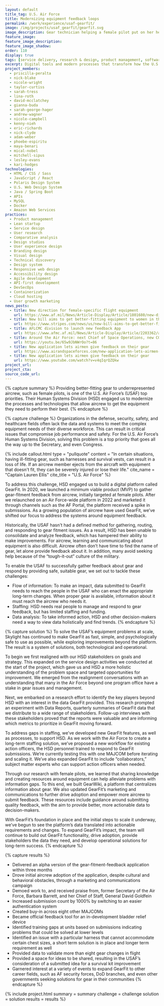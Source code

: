 ```yaml
---
layout: default
title_tag: U.S. Air Force
title: Modernizing equipment feedback loops
permalink: /work/experience/usaf-gearfit/
image: /img/projects/usaf_gearfit/gearfit.svg
image_description: Gear technician helping a female pilot put on her helmet.
feature_image:
feature_image_description:
feature_image_shadow:
order: 110
display: true
tags: [service delivery, research & design, product management, software delivery, legacy modernization, devops, cloud & platforms, data & analytics, apis, security & privacy, defense, air force, mical nobel, phoebe espiritu, lesley evans, adam weber, nick clyde, mitchell sipus, maya benari, kari hodges, eric richards, nicole campbell, andrew wagner, kenny nieh, nicole wright, taylor curtiss, gianna buda, sarah tress, sarah george hager, david mcclatchey, lina roth, nick blake, priscilla peralta]
excerpt: Digital tools and modern processes that transform how the U.S. Air Force manages equipment.
project_members:
  - priscilla-peralta
  - nick-blake
  - nicole-wright
  - taylor-curtiss
  - sarah-tress
  - lina-roth
  - david-mcclatchey
  - gianna-buda
  - sarah-george-hager
  - andrew-wagner
  - nicole-campbell
  - kenny-nieh
  - eric-richards
  - nick-clyde
  - adam-weber
  - phoebe-espiritu
  - maya-benari
  - mical-nobel
  - mitchell-sipus
  - lesley-evans
  - kari-hodges
technologies:
  - HTML / CSS / Sass
  - JavaScript / React
  - Polaris Design System
  - U.S. Web Design System
  - Java / Spring Boot
  - APIs
  - MySQL
  - Docker
  - Amazon Web Services
practices:
  - Product management
  - Lean startup
  - Service design
  - User research
  - Comparative analysis
  - Design studios
  - User experience design
  - Branding design
  - Visual design
  - Technical discovery
  - Design system
  - Responsive web design
  - Accessibility design
  - Agile development
  - API-first development
  - DevSecOps
  - Containerization
  - Cloud hosting
  - User growth marketing
news_posts:
  - title: New direction for female-specific flight equipment
    url: https://www.af.mil/News/Article-Display/Article/1801680/new-direction-for-female-specific-flight-equipment/
  - title: New bill aims to get better-fitting equipment to women in the military
    url: https://www.stripes.com/news/us/new-bill-aims-to-get-better-fitting-equipment-to-women-in-the-military-1.609795
  - title: AFLCMC division to launch new feedback App
    url: https://www.afmc.af.mil/News/Article-Display/Article/2203362/aflcmc-division-to-launch-new-feedback-app/
  - title: Around the Air Force: next Chief of Space Operations, new COVID vaccine, GearFit 
    url: https://youtu.be/65w9JbNWrOo?t=86
  - title: New application lets airmen give feedback on their gear  
    url: https://www.airandspaceforces.com/new-application-lets-airmen-give-feedback-on-their-gear/
  - title: New application lets airmen give feedback on their gear  
    url: https://www.youtube.com/watch?v=v4qIqrQZQkw
project_url:
project_cta:
source_code_url:
---
```


{% capture summary %}
Providing better-fitting gear to underrepresented aircrew, such as female pilots, is one of the U.S. Air Force’s (USAF) top priorities. Their Human Systems Division (HSD) engaged us to modernize the processes and technologies that allow aircrew to get the equipment they need to perform their best.
{% endcapture %}

{% capture challenge %}
Organizations in the defense, security, safety, and healthcare fields often lack the data and systems to meet the complex equipment needs of their diverse workforce. This can result in critical issues that compromise job performance and safety. For the U.S. Air Force’s Human Systems Division, solving this problem is a top priority that goes all the way up to the Secretary, and even Congress. 

{% include callout.html
  type = "pullquote"
  content = "In certain situations, having ill-fitting gear, such as harnesses and survival vests, can result in a loss of life. If an aircrew member ejects from the aircraft with equipment that doesn't fit, they can be severely injured or lose their life."
  cite_name = "Captain Lauren Ellis"
  cite_title = "U.S. Air Force"
%}

To address this challenge, HSD engaged us to build a digital platform called GearFit. In 2020, we launched a minimum viable product (MVP) to gather gear-fitment feedback from aircrew, initially targeted at female pilots. After we relaunched on an Air Force-wide platform in 2022 and marketed it through channels such as the AF Portal, the platform received a spike in submissions. As a growing population of aircrew have used GearFit, we’ve shifted our focus to address the systems around equipment feedback. 

Historically, the USAF hasn't had a defined method for gathering, routing, and responding to gear fitment issues. As a result, HSD has been unable to consolidate and analyze feedback, which has hampered their ability to make improvements. For aircrew, learning and communicating about equipment is also difficult. Aircrew often don’t have time to find the name of gear, let alone provide feedback about it. In addition, many avoid seeking help because of the “tough-it-out” culture of the military.

To enable the USAF to successfully gather feedback about gear and respond by providing safe, suitable gear, we set out to tackle these challenges:

- Flow of information: To make an impact, data submitted to GearFit needs to reach the people in the USAF who can enact the appropriate long-term changes. When proper gear is available, information about it must reach the aircrew who needs it.
- Staffing: HSD needs real people to manage and respond to gear feedback, but has limited staffing and funding. 
- Data analysis: To take informed action, HSD and other decision-makers need a way to view data holistically and find trends. 
{% endcapture %}

{% capture solution %}
To solve the USAF’s equipment problems at scale, Skylight has continued to make GearFit as fast, simple, and psychologically safe to use as possible, while exploring improvements beyond the platform. The result is a system of solutions, both technological and operational.

To begin we first realigned with our HSD stakeholders on goals and strategy. This expanded on the service design activities we conducted at the start of the project, which gave us and HSD a more holistic understanding of the problem space and targeted opportunities for improvement. We emerged from the realignment conversations with an understanding that many in the Air Force beyond one program office have a stake in gear issues and management.

Next, we embarked on a research effort to identify the key players beyond HSD with an interest in the data GearFit provided. This research prompted an experiment with Data Reports, quarterly summaries of GearFit data that we distribute to a wide range of stakeholders. Follow-up interviews with these stakeholders proved that the reports were valuable and are informing which metrics to prioritize in GearFit moving forward. 

To address gaps in staffing, we’ve developed new GearFit features, as well as processes, to support HSD. As we work with the Air Force to create a long-term staffing solution, we’ve proposed a new workflow for existing action officers, the HSD personnel trained to respond to GearFit submissions. We’re currently testing this with one MAJCOM before iterating and scaling it. We’ve also expanded GearFit to include “collaborators,” subject matter experts who can support action officers when needed. 

Through our research with female pilots, we learned that sharing knowledge and creating resources around equipment can help alleviate problems with information gaps. To this end, we built GearWiki, a platform that centralizes information about gear. We also updated GearFit’s marketing and communications to further drive adoption and empower more aircrew to submit feedback. These resources include guidance around submitting quality feedback, with the aim to provide better, more actionable data to decision-makers.

With GearFit’s foundation in place and the initial steps to scale it underway, we’ve begun to see the platform’s data translated into actionable requirements and changes. To expand GearFit’s impact, the team will continue to build out GearFit functionality, drive adoption, provide stakeholders the data they need, and develop operational solutions for long-term success. 
{% endcapture %}

{% capture results %}
- Delivered an alpha version of the gear-fitment-feedback application within three months
- Drove initial aircrew adoption of the application, despite cultural and behavioral obstacles, through a marketing and communications campaign
- Demoed work to, and received praise from, former Secretary of the Air Force, Barbara Barrett, and her Chief of Staff, General David Goldfein 
- Increased submission count by 1000% by switching to an easier authentication system
- Created buy-in across eight other MAJCOMs
- Became official feedback tool for an in-development bladder relief device
- Identified training gaps at units based on submissions indicating problems that could be solved at lower levels
- Identified an issue with a particular harness that cannot accommodate certain chest sizes, a short term solution is in place and longer term requirement as well
- Provided data to validate more than eight gear changes in flight
- Provided a space for ideas to be shared, resulting in the USAF’s consideration of a submitted idea for a survival kit improvement
- Garnered interest at a variety of events to expand GearFit to other career fields, such as AF security forces, DoD branches, and even other governments seeking solutions for gear in their communities 
{% endcapture %}

{% include project.html
  summary = summary
  challenge = challenge
  solution = solution
  results = results
%}
